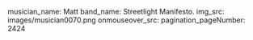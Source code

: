 musician_name: Matt
band_name: Streetlight Manifesto.
img_src: images/musician0070.png
onmouseover_src: 
pagination_pageNumber: 2424